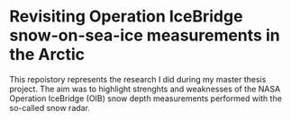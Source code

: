 # Revisiting Operation IceBridge snow-on-sea-ice measurements in the Arctic

This repoistory represents the research I did during my master thesis project. The aim was to highlight strenghts and weaknesses of the NASA Operation IceBridge (OIB) snow depth measurements performed with the so-called snow radar. 